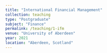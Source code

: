```yaml
---
title: "International Financial Management"
collection: teaching
type: "Postgraduate"
subject: "Finance"
permalink: /teaching/1-ifm
venue: "University of Aberdeen"
year: 2021
location: "Aberdeen, Scotland"
---
```

